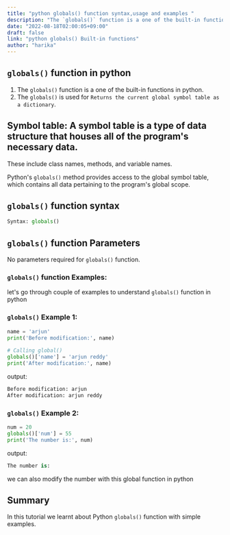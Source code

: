 ```yaml
---
title: "python globals() function syntax,usage and examples "
description: "The `globals()` function is a one of the built-in functions in python"
date: "2022-08-18T02:00:05+09:00"
draft: false
link: "python globals() Built-in functions"
author: "harika"
---
```


## `globals()` function in python

1. The `globals()` function is a one of the built-in functions in python.
2. The `globals()` is used for `Returns the current global symbol table as a dictionary`.

## Symbol table: A symbol table is a type of data structure that houses all of the program's necessary data.
These include class names, methods, and variable names.

Python's `globals()` method provides access to the global symbol table, which contains all data pertaining to the program's global scope. 


## `globals()` function syntax

```python
Syntax: globals()
```
## `globals()` function Parameters 

No parameters required for `globals()` function.

### `globals()` function Examples:

let's go through couple of examples to understand `globals()` function in python


###  `globals()` Example 1: 

```python
name = 'arjun'
print('Before modification:', name)
  
# Calling global()
globals()['name'] = 'arjun reddy'
print('After modification:', name)
```
output:

```python
Before modification: arjun
After modification: arjun reddy
```

###  `globals()` Example 2: 

```python
num = 20
globals()['num'] = 55
print('The number is:', num)
```
output:

```python
The number is:
```
we can also modify the number with this global function in python

## Summary
In this tutorial we learnt about Python `globals()` function with simple examples.
